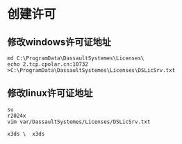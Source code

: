 

# 创建许可


## 修改windows许可证地址

```batch
md C:\ProgramData\DassaultSystemes\Licenses\
echo 2.tcp.cpolar.cn:10732 >C:\ProgramData\DassaultSystemes\Licenses\DSLicSrv.txt

```

## 修改linux许可证地址

```batch
su
r2024x
vim var/DassaultSystemes/Licenses/DSLicSrv.txt
```
	x3ds \ 	x3ds
